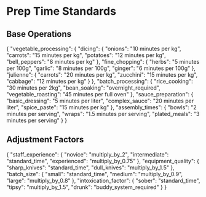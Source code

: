 # Prep Time Standards

## Base Operations
{
  "vegetable_processing": {
    "dicing": {
      "onions": "10 minutes per kg",
      "carrots": "15 minutes per kg",
      "potatoes": "12 minutes per kg",
      "bell_peppers": "8 minutes per kg"
    },
    "fine_chopping": {
      "herbs": "5 minutes per 100g",
      "garlic": "8 minutes per 100g",
      "ginger": "6 minutes per 100g"
    },
    "julienne": {
      "carrots": "20 minutes per kg",
      "zucchini": "15 minutes per kg",
      "cabbage": "12 minutes per kg"
    }
  },
  "batch_processing": {
    "rice_cooking": "30 minutes per 2kg",
    "bean_soaking": "overnight_required",
    "vegetable_roasting": "45 minutes per full oven"
  },
  "sauce_preparation": {
    "basic_dressing": "5 minutes per liter",
    "complex_sauce": "20 minutes per liter",
    "spice_paste": "15 minutes per kg"
  },
  "assembly_times": {
    "bowls": "2 minutes per serving",
    "wraps": "1.5 minutes per serving",
    "plated_meals": "3 minutes per serving"
  }
}

## Adjustment Factors
{
  "staff_experience": {
    "novice": "multiply_by_2",
    "intermediate": "standard_time",
    "experienced": "multiply_by_0.75"
  },
  "equipment_quality": {
    "sharp_knives": "standard_time",
    "dull_knives": "multiply_by_1.5"
  },
  "batch_size": {
    "small": "standard_time",
    "medium": "multiply_by_0.9",
    "large": "multiply_by_0.8"
  },
  "intoxication_factor": {
    "sober": "standard_time",
    "tipsy": "multiply_by_1.5",
    "drunk": "buddy_system_required"
  }
} 